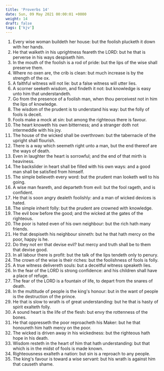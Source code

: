 ```yaml
---
title: 'Proverbs 14'
date: Sun, 09 May 2021 00:00:01 +0000
weight: 14
draft: false
tags: ['kjv'] 
---
```


1. Every wise woman buildeth her house: but the foolish plucketh it down with her hands.
2. He that walketh in his uprightness feareth the LORD: but he that is perverse in his ways despiseth him.
3. In the mouth of the foolish is a rod of pride: but the lips of the wise shall preserve them.
4. Where no oxen are, the crib is clean: but much increase is by the strength of the ox.
5. A faithful witness will not lie: but a false witness will utter lies.
6. A scorner seeketh wisdom, and findeth it not: but knowledge is easy unto him that understandeth.
7. Go from the presence of a foolish man, when thou perceivest not in him the lips of knowledge.
8. The wisdom of the prudent is to understand his way: but the folly of fools is deceit.
9. Fools make a mock at sin: but among the righteous there is favour.
10. The heart knoweth his own bitterness; and a stranger doth not intermeddle with his joy.
11. The house of the wicked shall be overthrown: but the tabernacle of the upright shall flourish.
12. There is a way which seemeth right unto a man, but the end thereof are the ways of death.
13. Even in laughter the heart is sorrowful; and the end of that mirth is heaviness.
14. The backslider in heart shall be filled with his own ways: and a good man shall be satisfied from himself.
15. The simple believeth every word: but the prudent man looketh well to his going.
16. A wise man feareth, and departeth from evil: but the fool rageth, and is confident.
17. He that is soon angry dealeth foolishly: and a man of wicked devices is hated.
18. The simple inherit folly: but the prudent are crowned with knowledge.
19. The evil bow before the good; and the wicked at the gates of the righteous.
20. The poor is hated even of his own neighbour: but the rich hath many friends.
21. He that despiseth his neighbour sinneth: but he that hath mercy on the poor, happy is he.
22. Do they not err that devise evil? but mercy and truth shall be to them that devise good.
23. In all labour there is profit: but the talk of the lips tendeth only to penury.
24. The crown of the wise is their riches: but the foolishness of fools is folly.
25. A true witness delivereth souls: but a deceitful witness speaketh lies.
26. In the fear of the LORD is strong confidence: and his children shall have a place of refuge.
27. The fear of the LORD is a fountain of life, to depart from the snares of death.
28. In the multitude of people is the king's honour: but in the want of people is the destruction of the prince.
29. He that is slow to wrath is of great understanding: but he that is hasty of spirit exalteth folly.
30. A sound heart is the life of the flesh: but envy the rottenness of the bones.
31. He that oppresseth the poor reproacheth his Maker: but he that honoureth him hath mercy on the poor.
32. The wicked is driven away in his wickedness: but the righteous hath hope in his death.
33. Wisdom resteth in the heart of him that hath understanding: but that which is in the midst of fools is made known.
34. Righteousness exalteth a nation: but sin is a reproach to any people.
35. The king's favour is toward a wise servant: but his wrath is against him that causeth shame.
